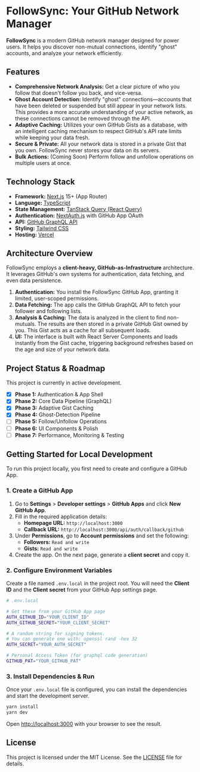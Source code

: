 # FollowSync: Your GitHub Network Manager

**FollowSync** is a modern GitHub network manager designed for power users. It helps you discover non-mutual connections, identify "ghost" accounts, and analyze your network efficiently.

## Features

- **Comprehensive Network Analysis:** Get a clear picture of who you follow that doesn't follow you back, and vice-versa.
- **Ghost Account Detection:** Identify "ghost" connections—accounts that have been deleted or suspended but still appear in your network lists. This provides a more accurate understanding of your active network, as these connections cannot be removed through the API.
- **Adaptive Caching:** Utilizes your own GitHub Gists as a database, with an intelligent caching mechanism to respect GitHub's API rate limits while keeping your data fresh.
- **Secure & Private:** All your network data is stored in a private Gist that you own. FollowSync never stores your data on its servers.
- **Bulk Actions:** (Coming Soon) Perform follow and unfollow operations on multiple users at once.

## Technology Stack

- **Framework:** [Next.js](https://nextjs.org/) 15+ (App Router)
- **Language:** [TypeScript](https://www.typescriptlang.org/)
- **State Management:** [TanStack Query (React Query)](https://tanstack.com/query/latest)
- **Authentication:** [NextAuth.js](https://next-auth.js.org/) with GitHub App OAuth
- **API:** [GitHub GraphQL API](https://docs.github.com/en/graphql)
- **Styling:** [Tailwind CSS](https://tailwindcss.com/)
- **Hosting:** [Vercel](https://vercel.com/)

## Architecture Overview

FollowSync employs a **client-heavy, GitHub-as-Infrastructure** architecture. It leverages GitHub's own systems for authentication, data fetching, and even data persistence.

1. **Authentication:** You install the FollowSync GitHub App, granting it limited, user-scoped permissions.
2. **Data Fetching:** The app calls the GitHub GraphQL API to fetch your follower and following lists.
3. **Analysis & Caching:** The data is analyzed in the client to find non-mutuals. The results are then stored in a private GitHub Gist owned by you. This Gist acts as a cache for all subsequent loads.
4. **UI:** The interface is built with React Server Components and loads instantly from the Gist cache, triggering background refreshes based on the age and size of your network data.

## Project Status & Roadmap

This project is currently in active development.

- [x] **Phase 1:** Authentication & App Shell
- [x] **Phase 2:** Core Data Pipeline (GraphQL)
- [x] **Phase 3:** Adaptive Gist Caching
- [x] **Phase 4:** Ghost-Detection Pipeline
- [ ] **Phase 5:** Follow/Unfollow Operations
- [ ] **Phase 6:** UI Components & Polish
- [ ] **Phase 7:** Performance, Monitoring & Testing

## Getting Started for Local Development

To run this project locally, you first need to create and configure a GitHub App.

### 1. Create a GitHub App

1. Go to **Settings** > **Developer settings** > **GitHub Apps** and click **New GitHub App**.
2. Fill in the required application details:
   - **Homepage URL:** `http://localhost:3000`
   - **Callback URL:** `http://localhost:3000/api/auth/callback/github`
3. Under **Permissions**, go to **Account permissions** and set the following:
   - **Followers:** `Read and write`
   - **Gists:** `Read and write`
4. Create the app. On the next page, generate a **client secret** and copy it.

### 2. Configure Environment Variables

Create a file named `.env.local` in the project root. You will need the **Client ID** and the **Client secret** from your GitHub App settings page.

```bash
# .env.local

# Get these from your GitHub App page
AUTH_GITHUB_ID="YOUR_CLIENT_ID"
AUTH_GITHUB_SECRET="YOUR_CLIENT_SECRET"

# A random string for signing tokens.
# You can generate one with: openssl rand -hex 32
AUTH_SECRET="YOUR_AUTH_SECRET"

# Personal Access Token (for graphql code generation)
GITHUB_PAT="YOUR_GITHUB_PAT"
```

### 3. Install Dependencies & Run

Once your `.env.local` file is configured, you can install the dependencies and start the development server.

```bash
yarn install
yarn dev
```

Open [http://localhost:3000](http://localhost:3000) with your browser to see the result.

## License

This project is licensed under the MIT License. See the [LICENSE](LICENSE) file for details.
